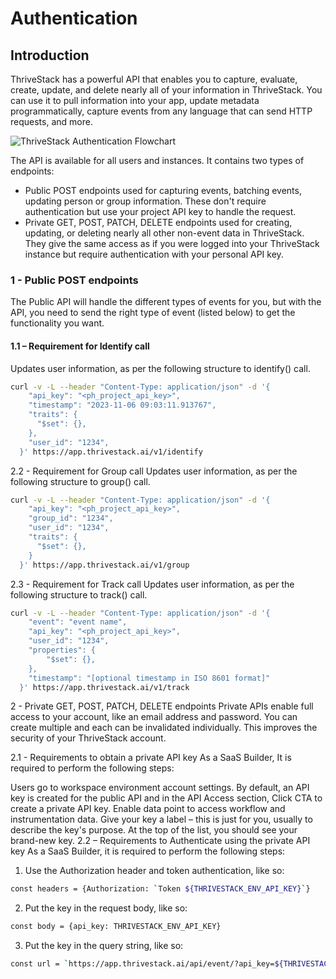 # Authentication

## Introduction

ThriveStack has a powerful API that enables you to capture, evaluate, create, update, and delete nearly all of your information in ThriveStack. You can use it to pull information into your app, update metadata programmatically, capture events from any language that can send HTTP requests, and more.

![ThriveStack Authentication Flowchart](/img/docs/analyze/apis/auth-flowchart.png)

The API is available for all users and instances. It contains two types of endpoints:

- Public POST endpoints used for capturing events, batching events, updating person or group information. These don't require authentication but use your project API key to handle the request.
- Private GET, POST, PATCH, DELETE endpoints used for creating, updating, or deleting nearly all other non-event data in ThriveStack. They give the same access as if you were logged into your ThriveStack instance but require authentication with your personal API key.

### 1 - Public POST endpoints

The Public API will handle the different types of events for you, but with the API, you need to send the right type of event (listed below) to get the functionality you want.

#### 1.1 – Requirement for Identify call

Updates user information, as per the following structure to identify() call.

```bash
curl -v -L --header "Content-Type: application/json" -d '{ 
    "api_key": "<ph_project_api_key>", 
    "timestamp": "2023-11-06 09:03:11.913767", 
    "traits": { 
      "$set": {}, 
    }, 
    "user_id": "1234", 
  }' https://app.thrivestack.ai/v1/identify
```

2.2 - Requirement for Group call
Updates user information, as per the following structure to group() call.
```bash
curl -v -L --header "Content-Type: application/json" -d '{ 
    "api_key": "<ph_project_api_key>", 
    "group_id": "1234", 
    "user_id": "1234", 
    "traits": { 
      "$set": {}, 
    } 
  }' https://app.thrivestack.ai/v1/group
```

2.3 - Requirement for Track call
Updates user information, as per the following structure to track() call.
```bash
curl -v -L --header "Content-Type: application/json" -d '{ 
    "event": "event name", 
    "api_key": "<ph_project_api_key>", 
    "user_id": "1234", 
    "properties": { 
        "$set": {}, 
    }, 
    "timestamp": "[optional timestamp in ISO 8601 format]" 
  }' https://app.thrivestack.ai/v1/track
```

2 - Private GET, POST, PATCH, DELETE endpoints
Private APIs enable full access to your account, like an email address and password. You can create multiple and each can be invalidated individually. This improves the security of your ThriveStack account.

2.1 - Requirements to obtain a private API key
As a SaaS Builder, It is required to perform the following steps:

Users go to workspace environment account settings.
By default, an API key is created for the public API and in the API Access section, Click CTA to create a private API key.
Enable data point to access workflow and instrumentation data.
Give your key a label – this is just for you, usually to describe the key's purpose.
At the top of the list, you should see your brand-new key.
2.2 – Requirements to Authenticate using the private API key
As a SaaS Builder, it is required to perform the following steps:

1. Use the Authorization header and token authentication, like so:
```bash
const headers = {Authorization: `Token ${THRIVESTACK_ENV_API_KEY}`}
```

2. Put the key in the request body, like so:
```bash
const body = {api_key: THRIVESTACK_ENV_API_KEY}
```

3. Put the key in the query string, like so:
```bash
const url = `https://app.thrivestack.ai/api/event/?api_key=${THRIVESTACK_ENV_API_KEY}`
```
